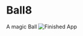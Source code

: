 # Ball8
A magic Ball
![Finished App](https://github.com/londonappbrewery/Images/blob/master/8-ball-flutter-gif.gif)
